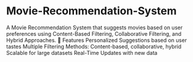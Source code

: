 # Movie-Recommendation-System
A Movie Recommendation System that suggests movies based on user preferences using Content-Based Filtering, Collaborative Filtering, and Hybrid Approaches.  📌 Features  Personalized Suggestions based on user tastes  Multiple Filtering Methods: Content-based, collaborative, hybrid  Scalable for large datasets  Real-Time Updates with new data

